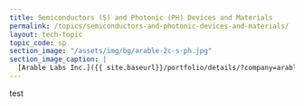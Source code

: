 ```yaml
---
title: Semiconductors (S) and Photonic (PH) Devices and Materials
permalink: /topics/semiconductors-and-photonic-devices-and-materials/
layout: tech-topic
topic_code: sp
section_image: "/assets/img/bg/arable-2c-s-ph.jpg"
section_image_caption: |
  [Arable Labs Inc.]({{ site.baseurl}}/portfolio/details/?company=arable-labs-inc#arable-labs-inc)’s advanced microclimate and crop growth monitoring device, the Mark.
---
```

test
